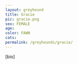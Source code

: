 ```yaml
---
layout: greyhound
title: Gracie
pic: gracie.png
sex: FEMALE
age:
color: FAWN
cats:
permalink: /greyhounds/gracie/
---
```


[bio]
